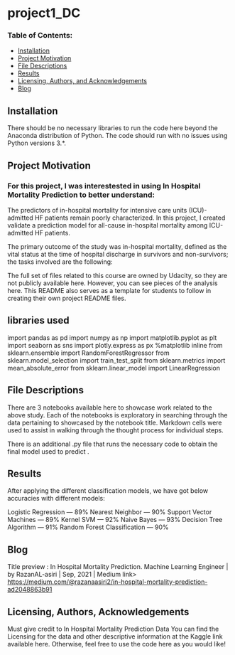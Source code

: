 # project1_DC
### Table of Contents:
* [Installation](#Installation)
* [Project Motivation](#Project-Motivation)
* [File Descriptions](#File-Descriptions)
* [Results](#Results)
* [Licensing, Authors, and Acknowledgements](#Licensing,-Authors,-and-Acknowledgements)
* [Blog](#Blog)

## Installation
There should be no necessary libraries to run the code here beyond the Anaconda distribution of Python. The code should run with no issues using Python versions 3.*.

## Project Motivation
### For this project, I was interestested in using In Hospital Mortality Prediction to better understand:
The predictors of in-hospital mortality for intensive care units (ICU)-admitted HF patients remain poorly characterized. In this project, I created validate a prediction model for all-cause in-hospital mortality among ICU-admitted HF patients.

The primary outcome of the study was in-hospital mortality, defined as the vital status at the time of hospital discharge in survivors and non-survivors; the tasks involved are the following:

The full set of files related to this course are owned by Udacity, so they are not publicly available here. However, you can see pieces of the analysis here. This README also serves as a template for students to follow in creating their own project README files.

## libraries used

import pandas as pd
import numpy as np
import matplotlib.pyplot as plt
import seaborn as sns
import plotly.express as px
%matplotlib inline
from sklearn.ensemble import RandomForestRegressor
from sklearn.model_selection import train_test_split
from sklearn.metrics import mean_absolute_error
from sklearn.linear_model import LinearRegression

## File Descriptions
There are 3 notebooks available here to showcase work related to the above study. Each of the notebooks is exploratory in searching through the data pertaining to showcased by the notebook title. Markdown cells were used to assist in walking through the thought process for individual steps.

There is an additional .py file that runs the necessary code to obtain the final model used to predict .

## Results
After applying the different classification models, we have got below accuracies with different models:

Logistic Regression — 89%
Nearest Neighbor — 90%
Support Vector Machines — 89%
Kernel SVM — 92%
Naive Bayes — 93%
Decision Tree Algorithm — 91%
Random Forest Classification — 90%

## Blog 

Title preview :
In Hospital Mortality Prediction. Machine Learning Engineer | by RazanAL-asiri | Sep, 2021 | Medium
link> https://medium.com/@razanaasiri2/in-hospital-mortality-prediction-ad2048863b91

## Licensing, Authors, Acknowledgements
Must give credit to In Hospital Mortality Prediction Data You can find the Licensing for the data and other descriptive information at the Kaggle link available here. Otherwise, feel free to use the code here as you would like!
